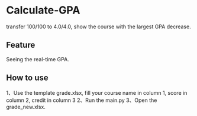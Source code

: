 # Calculate-GPA
transfer 100/100 to 4.0/4.0, show the course with the largest GPA decrease.
## Feature
Seeing the real-time GPA.
## How to use
1、Use the template grade.xlsx, fill your course name in column 1, score in column 2, credit in column 3
2、Run the main.py
3、Open the grade_new.xlsx.
